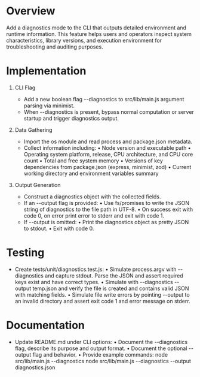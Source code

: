 # Overview

Add a diagnostics mode to the CLI that outputs detailed environment and runtime information. This feature helps users and operators inspect system characteristics, library versions, and execution environment for troubleshooting and auditing purposes.

# Implementation

1. CLI Flag
   - Add a new boolean flag --diagnostics to src/lib/main.js argument parsing via minimist.
   - When --diagnostics is present, bypass normal computation or server startup and trigger diagnostics output.

2. Data Gathering
   - Import the os module and read process and package.json metadata.
   - Collect information including:
     • Node version and executable path
     • Operating system platform, release, CPU architecture, and CPU core count
     • Total and free system memory
     • Versions of key dependencies from package.json (express, minimist, zod)
     • Current working directory and environment variables summary

3. Output Generation
   - Construct a diagnostics object with the collected fields.
   - If an --output <path> flag is provided:
     • Use fs/promises to write the JSON string of diagnostics to the file path in UTF-8.
     • On success exit with code 0, on error print error to stderr and exit with code 1.
   - If --output is omitted:
     • Print the diagnostics object as pretty JSON to stdout.
     • Exit with code 0.

# Testing

- Create tests/unit/diagnostics.test.js:
  • Simulate process.argv with --diagnostics and capture stdout. Parse the JSON and assert required keys exist and have correct types.
  • Simulate with --diagnostics --output temp.json and verify the file is created and contains valid JSON with matching fields.
  • Simulate file write errors by pointing --output to an invalid directory and assert exit code 1 and error message on stderr.

# Documentation

- Update README.md under CLI options:
  • Document the --diagnostics flag, describe its purpose and output format.
  • Document the optional --output flag and behavior.
  • Provide example commands:
      node src/lib/main.js --diagnostics
      node src/lib/main.js --diagnostics --output diagnostics.json
